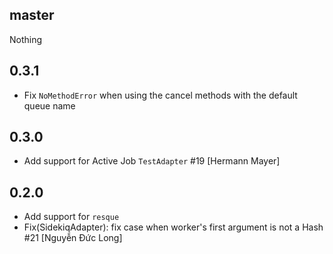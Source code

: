 ## master

Nothing

## 0.3.1

* Fix `NoMethodError` when using the cancel methods with the default queue name

## 0.3.0

* Add support for Active Job `TestAdapter` #19 [Hermann Mayer]

## 0.2.0

* Add support for `resque`
* Fix(SidekiqAdapter): fix case when worker's first argument is not a Hash #21 [Nguyễn Đức Long]
